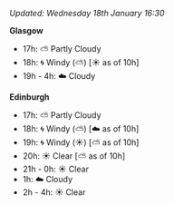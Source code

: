 *Updated: Wednesday 18th January 16:30*

**Glasgow**

* 17h: :partly_sunny: Partly Cloudy
* 18h: :cyclone: Windy (:partly_sunny:) [:sunny: as of 10h]
* 19h - 4h: :cloud: Cloudy

**Edinburgh**

* 17h: :partly_sunny: Partly Cloudy
* 18h: :cyclone: Windy (:partly_sunny:) [:cloud: as of 10h]
* 19h: :cyclone: Windy (:sunny:) [:partly_sunny: as of 10h]
* 20h: :sunny: Clear [:partly_sunny: as of 10h]
* 21h - 0h: :sunny: Clear
* 1h: :cloud: Cloudy
* 2h - 4h: :sunny: Clear
